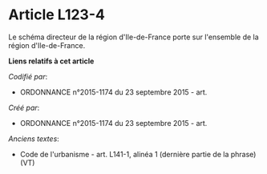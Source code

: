 # Article L123-4

Le schéma directeur de la région d'Ile-de-France porte sur l'ensemble de la région d'Ile-de-France.

**Liens relatifs à cet article**

_Codifié par_:

  - ORDONNANCE n°2015-1174 du 23 septembre 2015 - art.

_Créé par_:

  - ORDONNANCE n°2015-1174 du 23 septembre 2015 - art.

_Anciens textes_:

  - Code de l'urbanisme - art. L141-1, alinéa 1 (dernière partie de la phrase) (VT)
